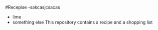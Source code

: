 #Recepise
-sakcasjcsacas
- lime
- something else
This repository contains a recipe and a shopping list
